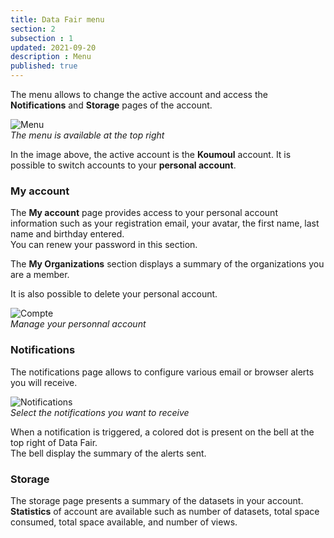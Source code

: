 ```yaml
---
title: Data Fair menu
section: 2
subsection : 1
updated: 2021-09-20
description : Menu
published: true
---
```


The menu allows to change the active account and access the **Notifications** and **Storage** pages of the account.

![Menu](./images/user-guide-backoffice/menu.jpg)  
*The menu is available at the top right*

In the image above, the active account is the **Koumoul** account. It is possible to switch accounts to your **personal account**.

### My account

The **My account** page provides access to your personal account information such as your registration email, your avatar, the first name, last name and birthday entered.  
You can renew your password in this section.

The **My Organizations** section displays a summary of the organizations you are a member.

It is also possible to delete your personal account.

![Compte](./images/user-guide-backoffice/menu-account.jpg)  
*Manage your personnal account*

### Notifications

The notifications page allows to configure various email or browser alerts you will receive.

![Notifications](./images/user-guide-backoffice/notify.jpg)  
*Select the notifications you want to receive*

When a notification is triggered, a colored dot is present on the bell at the top right of Data Fair.  
The bell display the summary of the alerts sent.

### Storage

The storage page presents a summary of the datasets in your account.  
**Statistics** of account are available such as number of datasets, total space consumed, total space available, and number of views.
